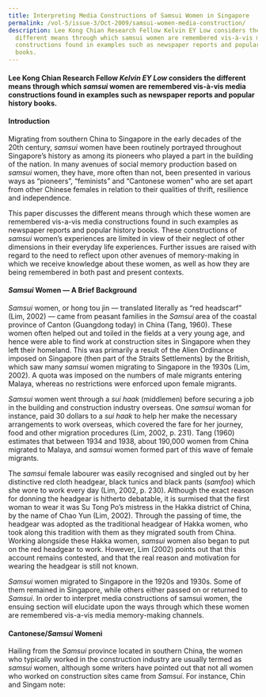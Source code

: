 ```yaml
---
title: Interpreting Media Constructions of Samsui Women in Singapore
permalink: /vol-5/issue-3/Oct-2009/samsui-women-media-construction/
description: Lee Kong Chian Research Fellow Kelvin EY Low considers the
  different means through which samsui women are remembered vis-à-vis media
  constructions found in examples such as newspaper reports and popular history
  books.
---
```

#### Lee Kong Chian Research Fellow _Kelvin EY Low_ considers the different means through which _samsui_ women are remembered vis-à-vis media constructions found in examples such as newspaper reports and popular history books.

#### **Introduction**

Migrating from southern China to Singapore in the early decades of the 20th century, *samsui* women have been routinely portrayed throughout Singapore’s history as among its pioneers who played a part in the building of the nation. In many avenues of social memory production based on *samsui* women, they have, more often than not, been presented in various ways as “pioneers”, “feminists” and “Cantonese women” who are set apart from other Chinese females in relation to their qualities of thrift, resilience and independence.

This paper discusses the different means through which these women are remembered vis-a-vis media constructions found in such examples as newspaper reports and popular history books. These constructions of *samsui* women’s experiences are limited in view of their neglect of other dimensions in their everyday life experiences. Further issues are raised with regard to the need to reflect upon other avenues of memory-making in which we receive knowledge about these women, as well as how they are being remembered in both past and present contexts.

#### ***Samsui* Women — A Brief Background**

*Samsui* women, or hong tou jin — translated literally as “red headscarf” (Lim, 2002) — came from peasant families in the *Samsui* area of the coastal province of Canton (Guangdong today) in China (Tang, 1960). These women often helped out and toiled in the fields at a very young age, and hence were able to find work at construction sites in Singapore when they left their homeland. This was primarily a result of the Alien Ordinance imposed on Singapore (then part of the Straits Settlements) by the British, which saw many *samsui* women migrating to Singapore in the 1930s (Lim, 2002). A quota was imposed on the numbers of male migrants entering Malaya, whereas no restrictions were enforced upon female migrants.

*Samsui* women went through a *sui haak* (middlemen) before securing a job in the building and construction industry overseas. One *samsui* woman for instance, paid 30 dollars to a *sui haak* to help her make the necessary arrangements to work overseas, which covered the fare for her journey, food and other migration procedures (Lim, 2002, p. 231). Tang (1960) estimates that between 1934 and 1938, about 190,000 women from China migrated to Malaya, and *samsui* women formed part of this wave of female migrants.

The *samsui* female labourer was easily recognised and singled out by her distinctive red cloth headgear, black tunics and black pants (*samfoo*) which she wore to work every day (Lim, 2002, p. 230). Although the exact reason for donning the headgear is hitherto debatable, it is surmised that the first woman to wear it was Su Tong Po’s mistress in the Hakka district of China, by the name of Chao Yun (Lim, 2002). Through the passing of time, the headgear was adopted as the traditional headgear of Hakka women, who took along this tradition with them as they migrated south from China. Working alongside these Hakka women, *samsui* women also began to put on the red headgear to work. However, Lim (2002) points out that this account remains contested, and that the real reason and motivation for wearing the headgear is still not known.

*Samsui* women migrated to Singapore in the 1920s and 1930s. Some of them remained in Singapore, while others either passed on or returned to *Samsui*. In order to interpret media constructions of samsui women, the ensuing section will elucidate upon the ways through which these women are remembered vis-a-vis media memory-making channels.

#### **Cantonese/*Samsui* Womeni**

Hailing from the *Samsui* province located in southern China, the women who typically worked in the construction industry are usually termed as *samsui* women, although some writers have pointed out that not all women who worked on construction sites came from *Samsui*. For instance, Chin and Singam note:








